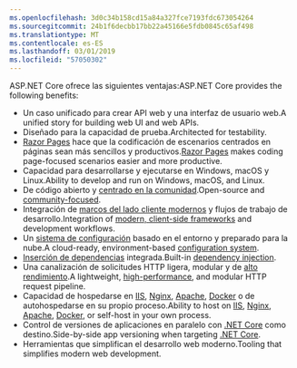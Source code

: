 ```yaml
---
ms.openlocfilehash: 3d0c34b158cd15a84a327fce7193fdc673054264
ms.sourcegitcommit: 24b1f6decbb17bb22a45166e5fdb0845c65af498
ms.translationtype: MT
ms.contentlocale: es-ES
ms.lasthandoff: 03/01/2019
ms.locfileid: "57050302"
---
```

<span data-ttu-id="07c6e-101">ASP.NET Core ofrece las siguientes ventajas:</span><span class="sxs-lookup"><span data-stu-id="07c6e-101">ASP.NET Core provides the following benefits:</span></span>

* <span data-ttu-id="07c6e-102">Un caso unificado para crear API web y una interfaz de usuario web.</span><span class="sxs-lookup"><span data-stu-id="07c6e-102">A unified story for building web UI and web APIs.</span></span>
* <span data-ttu-id="07c6e-103">Diseñado para la capacidad de prueba.</span><span class="sxs-lookup"><span data-stu-id="07c6e-103">Architected for testability.</span></span>
* <span data-ttu-id="07c6e-104">[Razor Pages](xref:razor-pages/index) hace que la codificación de escenarios centrados en páginas sean más sencillos y productivos.</span><span class="sxs-lookup"><span data-stu-id="07c6e-104">[Razor Pages](xref:razor-pages/index) makes coding page-focused scenarios easier and more productive.</span></span>
* <span data-ttu-id="07c6e-105">Capacidad para desarrollarse y ejecutarse en Windows, macOS y Linux.</span><span class="sxs-lookup"><span data-stu-id="07c6e-105">Ability to develop and run on Windows, macOS, and Linux.</span></span>
* <span data-ttu-id="07c6e-106">De código abierto y [centrado en la comunidad](https://live.asp.net/).</span><span class="sxs-lookup"><span data-stu-id="07c6e-106">Open-source and [community-focused](https://live.asp.net/).</span></span>
* <span data-ttu-id="07c6e-107">Integración de [marcos del lado cliente modernos](xref:razor-components/index) y flujos de trabajo de desarrollo.</span><span class="sxs-lookup"><span data-stu-id="07c6e-107">Integration of [modern, client-side frameworks](xref:razor-components/index) and development workflows.</span></span>
* <span data-ttu-id="07c6e-108">Un [sistema de configuración](xref:fundamentals/configuration/index) basado en el entorno y preparado para la nube.</span><span class="sxs-lookup"><span data-stu-id="07c6e-108">A cloud-ready, environment-based [configuration system](xref:fundamentals/configuration/index).</span></span>
* <span data-ttu-id="07c6e-109">[Inserción de dependencias](xref:fundamentals/dependency-injection) integrada.</span><span class="sxs-lookup"><span data-stu-id="07c6e-109">Built-in [dependency injection](xref:fundamentals/dependency-injection).</span></span>
* <span data-ttu-id="07c6e-110">Una canalización de solicitudes HTTP ligera, modular y de [alto rendimiento](https://github.com/aspnet/benchmarks).</span><span class="sxs-lookup"><span data-stu-id="07c6e-110">A lightweight, [high-performance](https://github.com/aspnet/benchmarks), and modular HTTP request pipeline.</span></span>
* <span data-ttu-id="07c6e-111">Capacidad de hospedarse en [IIS](xref:host-and-deploy/iis/index), [Nginx](xref:host-and-deploy/linux-nginx), [Apache](xref:host-and-deploy/linux-apache), [Docker](xref:host-and-deploy/docker/index) o de autohospedarse en su propio proceso.</span><span class="sxs-lookup"><span data-stu-id="07c6e-111">Ability to host on [IIS](xref:host-and-deploy/iis/index), [Nginx](xref:host-and-deploy/linux-nginx), [Apache](xref:host-and-deploy/linux-apache), [Docker](xref:host-and-deploy/docker/index), or self-host in your own process.</span></span>
* <span data-ttu-id="07c6e-112">Control de versiones de aplicaciones en paralelo con [.NET Core](/dotnet/articles/standard/choosing-core-framework-server) como destino.</span><span class="sxs-lookup"><span data-stu-id="07c6e-112">Side-by-side app versioning when targeting [.NET Core](/dotnet/articles/standard/choosing-core-framework-server).</span></span>
* <span data-ttu-id="07c6e-113">Herramientas que simplifican el desarrollo web moderno.</span><span class="sxs-lookup"><span data-stu-id="07c6e-113">Tooling that simplifies modern web development.</span></span>

